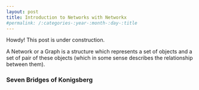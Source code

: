 ```yaml
---
layout: post
title: Introduction to Networks with Networkx
#permalink: /:categories-:year-:month-:day-:title
---
```


<div class="message">
  Howdy! This post is under construction.
</div>

A Network or a Graph is a structure which represents a set of objects and a set of pair of these objects (which in some sense describes the relationship between them).

### Seven Bridges of Konigsberg
